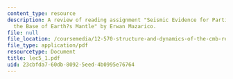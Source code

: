 ```yaml
---
content_type: resource
description: A review of reading assignment "Seismic Evidence for Partial Melt at
  the Base of Earth?s Mantle" by Erwan Mazarico.
file: null
file_location: /coursemedia/12-570-structure-and-dynamics-of-the-cmb-region-spring-2004/23cbfda760db80925eed4b0995e76764_lec5_1.pdf
file_type: application/pdf
resourcetype: Document
title: lec5_1.pdf
uid: 23cbfda7-60db-8092-5eed-4b0995e76764
---
```

